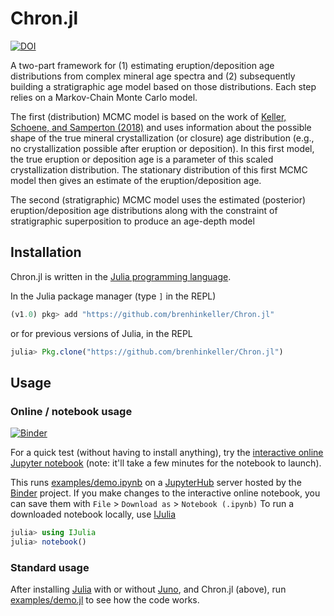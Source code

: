# Chron.jl

[![DOI](https://github.com/brenhinkeller/Chron.jl/blob/master/osf.io:TQX3F.svg)](https://doi.org/10.17605/OSF.IO/TQX3F)

A two-part framework for (1) estimating eruption/deposition age distributions from complex mineral age spectra and (2) subsequently building a stratigraphic age model based on those distributions. Each step relies on a Markov-Chain Monte Carlo model.

The first (distribution) MCMC model is based on the work of [Keller, Schoene, and Samperton (2018)]( https://doi.org/10.7185/geochemlet.1826) and uses information about the possible shape of the true mineral crystallization (or closure) age distribution (e.g., no crystallization possible after eruption or deposition). In this first model, the true eruption or deposition age is a parameter of this scaled crystallization distribution. The stationary distribution of this first MCMC model then gives an estimate of the eruption/deposition age.

The second (stratigraphic) MCMC  model uses the estimated (posterior) eruption/deposition age distributions along with the constraint of stratigraphic superposition to produce an age-depth model

## Installation

Chron.jl is written in the [Julia programming language](https://julialang.org/).

In the Julia package manager (type `]` in the REPL)
```Julia
(v1.0) pkg> add "https://github.com/brenhinkeller/Chron.jl"
```
or for previous versions of Julia, in the REPL
```Julia
julia> Pkg.clone("https://github.com/brenhinkeller/Chron.jl")
```

## Usage
### Online / notebook usage
[![Binder](https://mybinder.org/badge.svg)](https://mybinder.org/v2/gh/brenhinkeller/Chron.jl/master?filepath=examples%2Fdemo.ipynb)

For a quick test (without having to install anything), try the [interactive online Jupyter notebook](https://mybinder.org/v2/gh/brenhinkeller/Chron.jl/master?filepath=examples%2Fdemo.ipynb) (note: it'll take a few minutes for the notebook to launch).

This runs [examples/demo.ipynb](examples/demo.ipynb) on a [JupyterHub](https://github.com/jupyterhub/jupyterhub) server hosted by the [Binder](https://mybinder.org) project. If you make changes to the interactive online notebook, you can save them with `File` > `Download as` > `Notebook (.ipynb)` To run a downloaded notebook locally, use [IJulia](https://github.com/JuliaLang/IJulia.jl)

```Julia
julia> using IJulia
julia> notebook()
```

### Standard usage

After installing [Julia](https://julialang.org/downloads/) with or without [Juno](http://junolab.org/), and Chron.jl (above), run [examples/demo.jl](examples/demo.jl) to see how the code works.
